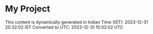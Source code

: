 # My Project

This content is dynamically generated in Indian Time (IST): 2023-12-31 20:32:02 IST
Converted to UTC: 2023-12-31 15:02:02 UTC
